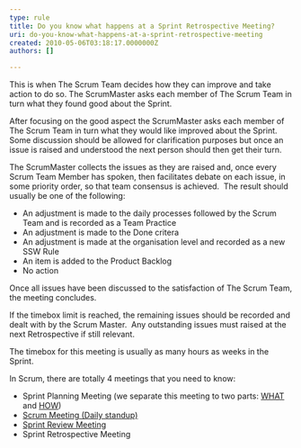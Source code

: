 ```yaml
---
type: rule
title: Do you know what happens at a Sprint Retrospective Meeting?
uri: do-you-know-what-happens-at-a-sprint-retrospective-meeting
created: 2010-05-06T03:18:17.0000000Z
authors: []

---
```



This is when The Scrum Team decides how they can improve and take action to do so.
  The ScrumMaster asks each member of The Scrum Team in turn what they found good about the Sprint.

 After focusing on the good aspect the ScrumMaster asks each member of The Scrum Team in turn what they would like improved about the Sprint.  Some discussion should be allowed for clarification purposes but once an issue is raised and understood the next person should then get their turn.

 The ScrumMaster collects the issues as they are raised and, once every Scrum Team Member has spoken, then facilitates debate on each issue, in some priority order, so that team consensus is achieved.  The result should usually be one of the following:

- An adjustment is made to the daily processes followed by the Scrum Team and is recorded as a Team Practice
- An adjustment is made to the Done critera
- An adjustment is made at the organisation level and recorded as a new SSW Rule
- An item is added to the Product Backlog
- No action


Once all issues have been discussed to the satisfaction of The Scrum Team, the meeting concludes.

 If the timebox limit is reached, the remaining issues should be recorded and dealt with by the Scrum Master.  Any outstanding issues must raised at the next Retrospective if still relevant.

 The timebox for this meeting is usually as many hours as weeks in the Sprint.

In Scrum, there are totally 4 meetings that you need to know:
- Sprint Planning Meeting (we separate this meeting to two parts: [WHAT](/Management/RulesToBetterScrumUsingTFS/Pages/SprintPlanning%28WHAT%29Meeting.aspx "Sprint Planning (WHAT) Meeting") and [HOW](/Management/RulesToBetterScrumUsingTFS/Pages/SprintPlanning%28HOW%29Meeting.aspx))
- [Scrum Meeting (Daily standup)](/Management/RulesToBetterScrumUsingTFS/Pages/DailyScrumUpdateTasks.aspx "Update tasks before Daily Scrum Meeting")
- [Sprint Review Meeting](/Management/RulesToBetterScrumUsingTFS/Pages/SprintReviewMeeting.aspx "Sprint Review Meeting")
- Sprint Retrospective Meeting


